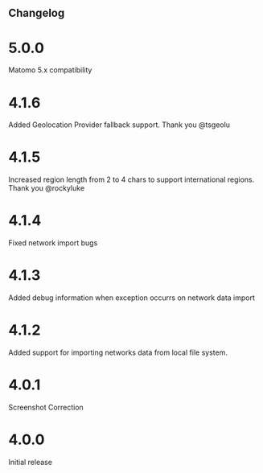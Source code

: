 ## Changelog
 
# 5.0.0
Matomo 5.x compatibility

# 4.1.6
Added Geolocation Provider fallback support. Thank you  @tsgeolu

# 4.1.5
Increased region length from 2 to 4 chars to support international regions. Thank you @rockyluke

# 4.1.4
Fixed network import bugs

# 4.1.3
Added debug information when exception occurrs on network data import

# 4.1.2
Added support for importing networks data from local file system.

# 4.0.1
Screenshot Correction

# 4.0.0
Initial release

